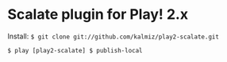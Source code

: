 Scalate plugin for Play! 2.x
============================

Install:
`
$ git clone git://github.com/kalmiz/play2-scalate.git
`

`
$ play
[play2-scalate] $ publish-local
`
